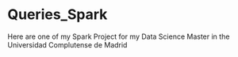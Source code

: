 # Queries_Spark
Here are one of my Spark Project for my  Data Science Master in the Universidad Complutense de Madrid
